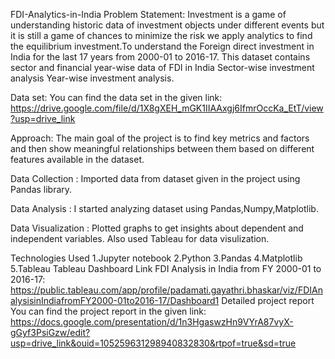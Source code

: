 FDI-Analytics-in-India
Problem Statement:
Investment is a game of understanding historic data of investment objects under different events but it is still a game of chances to minimize the risk we apply analytics to find the equilibrium investment.To understand the Foreign direct investment in India for the last 17 years from 2000-01 to 2016-17. This dataset contains sector and financial year-wise data of FDI in India Sector-wise investment analysis Year-wise investment analysis.

Data set:
You can find the data set in the given link: https://drive.google.com/file/d/1X8gXEH_mGK1IIAAxgj6IfmrOccKa_EtT/view?usp=drive_link

Approach:
The main goal of the project is to find key metrics and factors and then show meaningful relationships between them based on different features available in the dataset.

 
 Data Collection      : Imported data from dataset given in the project using Pandas library. 

 Data Analysis        : I started analyzing dataset using Pandas,Numpy,Matplotlib. 

 Data Visualization   : Plotted graphs to get insights about dependent and independent variables. Also used Tableau for data visulization. 

Technologies Used
   1.Jupyter notebook
   2.Python
   3.Pandas
   4.Matplotlib
   5.Tableau
Tableau Dashboard Link
FDI Analysis in India from FY 2000-01 to 2016-17: https://public.tableau.com/app/profile/padamati.gayathri.bhaskar/viz/FDIAnalysisinIndiafromFY2000-01to2016-17/Dashboard1
Detailed project report
You can find the project report in the given link: https://docs.google.com/presentation/d/1n3HgaswzHn9VYrA87vyX-gGyf3PsiGzw/edit?usp=drive_link&ouid=105259631298940832830&rtpof=true&sd=true
